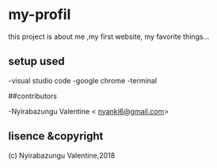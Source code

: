 # my-profil

this project is about me ,my first website, my favorite things...

## setup used

-visual studio code
-google chrome
-terminal

##contributors

-Nyirabazungu Valentine < nyanki6@gmail.com>

## lisence &copyright

(c) Nyirabazungu Valentine,2018

